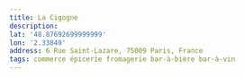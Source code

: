 ```yaml
---
title: La Cigogne
description: 
lat: '48.87692699999999'
lon: '2.33849'
address: 6 Rue Saint-Lazare, 75009 Paris, France
tags: commerce épicerie fromagerie bar-à-bière bar-à-vin
---
```

